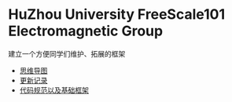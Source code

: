 # HuZhou University FreeScale101 Electromagnetic Group

建立一个方便同学们维护、拓展的框架
* [思维导图](img/frame.png)
* [更新记录](LOG/CHANGELOG.md)
* [代码规范以及基础框架](LOG/CodeFramework.md)
